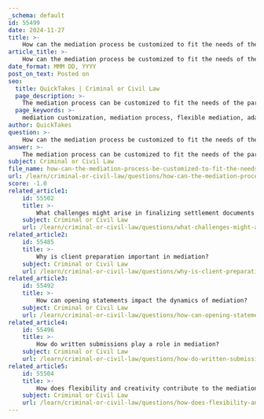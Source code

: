 ```yaml
---
_schema: default
id: 55499
date: 2024-11-27
title: >-
    How can the mediation process be customized to fit the needs of the parties involved?
article_title: >-
    How can the mediation process be customized to fit the needs of the parties involved?
date_format: MMM DD, YYYY
post_on_text: Posted on
seo:
  title: QuickTakes | Criminal or Civil Law
  page_description: >-
    The mediation process can be customized to fit the needs of the parties through flexible techniques, individual consultations, effective management of emotions, and strategic focus on problem-solving.
  page_keywords: >-
    mediation customization, mediation process, flexible mediation, adaptive techniques, individual consultations, problem-solving, managing emotions, flexibility in process, documenting agreements, strategic considerations
author: QuickTakes
question: >-
    How can the mediation process be customized to fit the needs of the parties involved?
answer: >-
    The mediation process can be customized to fit the needs of the parties involved in several ways, emphasizing flexibility, communication, and the unique circumstances of each conflict. Here are some key aspects to consider:\n\n1. **Opening Session Customization**: The mediator can tailor the opening session to address the specific concerns and dynamics of the parties. This includes setting a respectful tone, clarifying the agenda, and ensuring that all parties are committed to cooperating in good faith.\n\n2. **Adaptive Techniques**: Mediation is inherently flexible, allowing the mediator to adapt their approach based on the behavior and needs of the parties. For instance, if one party shifts from a competitive to a cooperative attitude, the mediator may facilitate direct dialogue to foster collaboration.\n\n3. **Individual Consultations**: The mediator can conduct private sessions with each party to discuss acceptable solutions and gather insights into their needs and wants. This individualized attention helps in generating potential solutions that are more aligned with the parties' interests.\n\n4. **Dynamic Problem-Solving**: The mediator can focus on either general problem-solving or specific issues, depending on the context of the dispute. This strategic focus allows for a more tailored approach that addresses the unique aspects of the conflict.\n\n5. **Managing Emotions**: Preparing parties for mediation involves assessing their readiness and managing emotions effectively. The mediator can implement techniques to create a supportive environment that encourages open dialogue and reduces tension.\n\n6. **Flexibility in Process**: Unlike traditional litigation, mediation allows parties to control the outcome. This flexibility can lead to more satisfactory and sustainable solutions, as parties are more likely to agree on terms that they have actively shaped.\n\n7. **Documenting Agreements**: The mediator can assist in documenting settlements in a way that reflects the specific agreements reached by the parties, ensuring clarity and mutual understanding.\n\n8. **Strategic Considerations**: Each mediation is unique, and the mediator must consider the specific context, power dynamics, and the parties' goals. This strategic planning can enhance the effectiveness of the mediation process.\n\nBy incorporating these elements, the mediation process can be effectively customized to meet the diverse needs of the parties involved, ultimately leading to more meaningful and lasting resolutions.
subject: Criminal or Civil Law
file_name: how-can-the-mediation-process-be-customized-to-fit-the-needs-of-the-parties-involved.md
url: /learn/criminal-or-civil-law/questions/how-can-the-mediation-process-be-customized-to-fit-the-needs-of-the-parties-involved
score: -1.0
related_article1:
    id: 55502
    title: >-
        What challenges might arise in finalizing settlement documents in mediation?
    subject: Criminal or Civil Law
    url: /learn/criminal-or-civil-law/questions/what-challenges-might-arise-in-finalizing-settlement-documents-in-mediation
related_article2:
    id: 55485
    title: >-
        Why is client preparation important in mediation?
    subject: Criminal or Civil Law
    url: /learn/criminal-or-civil-law/questions/why-is-client-preparation-important-in-mediation
related_article3:
    id: 55492
    title: >-
        How can opening statements impact the dynamics of mediation?
    subject: Criminal or Civil Law
    url: /learn/criminal-or-civil-law/questions/how-can-opening-statements-impact-the-dynamics-of-mediation
related_article4:
    id: 55496
    title: >-
        How do written submissions play a role in mediation?
    subject: Criminal or Civil Law
    url: /learn/criminal-or-civil-law/questions/how-do-written-submissions-play-a-role-in-mediation
related_article5:
    id: 55504
    title: >-
        How does flexibility and creativity contribute to the mediation process?
    subject: Criminal or Civil Law
    url: /learn/criminal-or-civil-law/questions/how-does-flexibility-and-creativity-contribute-to-the-mediation-process
---
```


&nbsp;